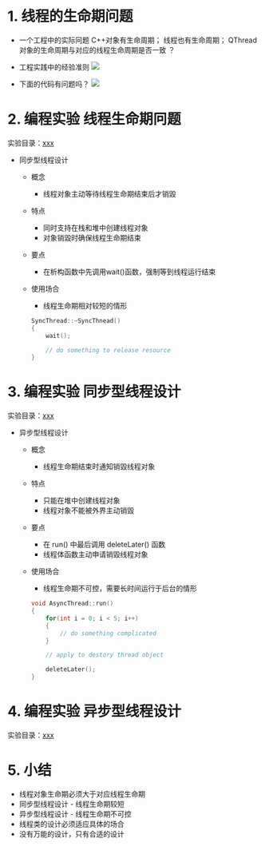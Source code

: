 # 1. 线程的生命期问题
- 一个工程中的实际冋题
    C++对象有生命周期；
    线程也有生命周期；
    QThread 对象的生命周期与对应的线程生命周期是否一致 ？

- 工程实践中的经验准则
    ![](_v_images_/.png)

- 下面的代码有问题吗？
    ![](_v_images_/.png)

# 2. 编程实验 线程生命期冋题
实验目录：[xxx](vx_attachments\xxx)

- 同步型线程设计
    - 概念
        - 线程对象主动等待线程生命期结束后才销毀
    - 特点
        - 同时支持在栈和堆中创建线程对象
        - 对象销毀时确保线程生命期结束
    - 要点
        - 在析构函数中先调用wait()函数，强制等到线程运行结束
    - 使用场合
        - 线程生命期相对较短的情形

        ```c
        SyncThread::~SyncThnead()
        {
            wait();

            // do something to release resource
        }
        ```

# 3. 编程实验 同步型线程设计
实验目录：[xxx](vx_attachments\xxx)

- 异步型线程设计
    - 概念
        - 线程生命期结束时通知销毀线程对象
    - 特点
        - 只能在堆中创建线程对象
        - 线程对象不能被外界主动销毀
    - 要点
        - 在 run() 中最后调用 deleteLater() 函数
        - 线程体函数主动申请销毀线程对象
    - 使用场合
        - 线程生命期不可控，需要长时间运行于后台的情形

        ```c
        void AsyncThread::run()
        {
            for(int i = 0; i < 5; i++)
            {
                // do something complicated
            }

            // apply to destory thread object

            deleteLater();
        }
        ```

# 4. 编程实验 异步型线程设计
实验目录：[xxx](vx_attachments\xxx)

# 5. 小结
- 线程对象生命期必须大于对应线程生命期
- 同步型线程设计 - 线程生命期较短
- 异步型线程设计 - 线程生命期不可控
- 线程类的设计必须适应具体的场合
- 没有万能的设计，只有合适的设计
